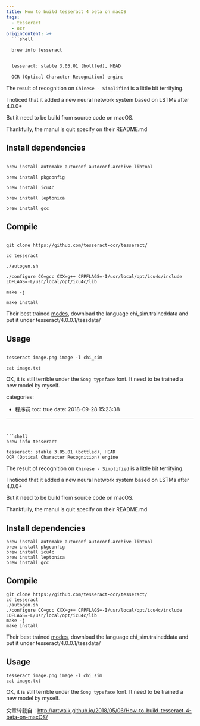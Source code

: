 ```yaml
---
title: How to build tesseract 4 beta on macOS
tags:
  - tesseract
  - ocr
originContent: >+
  ```shell

  brew info tesseract


  tesseract: stable 3.05.01 (bottled), HEAD

  OCR (Optical Character Recognition) engine

  ```

  The result of recognition on `Chinese - Simplified` is a little bit
  terrifying.


  I noticed that it added a new neural network system based on LSTMs after
  4.0.0+


  But it need to be build from source code on macOS.


  Thankfully, the manul is quit specify on their README.md


  ## Install dependencies

  ```shell

  brew install automake autoconf autoconf-archive libtool

  brew install pkgconfig

  brew install icu4c

  brew install leptonica

  brew install gcc

  ```


  ## Compile

  ```shell

  git clone https://github.com/tesseract-ocr/tesseract/

  cd tesseract

  ./autogen.sh

  ./configure CC=gcc CXX=g++ CPPFLAGS=-I/usr/local/opt/icu4c/include
  LDFLAGS=-L/usr/local/opt/icu4c/lib

  make -j

  make install

  ```

  Their best trained [modes](https://github.com/tesseract-ocr/tessdata_best),
  download the language chi_sim.traineddata and put it under
  tesseract/4.0.0.1/tessdata/


  ## Usage

  ```shell

  tesseract image.png image -l chi_sim

  cat image.txt

  ```

  OK, it is still terrible under the `Song typeface` font. It need to be trained
  a new model by myself.

categories:
  - 程序员
toc: true
date: 2018-09-28 15:23:38
---
```


```shell
brew info tesseract

tesseract: stable 3.05.01 (bottled), HEAD
OCR (Optical Character Recognition) engine
```
The result of recognition on `Chinese - Simplified` is a little bit terrifying.

I noticed that it added a new neural network system based on LSTMs after 4.0.0+

But it need to be build from source code on macOS.

Thankfully, the manul is quit specify on their README.md

## Install dependencies
```shell
brew install automake autoconf autoconf-archive libtool
brew install pkgconfig
brew install icu4c
brew install leptonica
brew install gcc
```

## Compile
```shell
git clone https://github.com/tesseract-ocr/tesseract/
cd tesseract
./autogen.sh
./configure CC=gcc CXX=g++ CPPFLAGS=-I/usr/local/opt/icu4c/include LDFLAGS=-L/usr/local/opt/icu4c/lib
make -j
make install
```
Their best trained [modes](https://github.com/tesseract-ocr/tessdata_best), download the language chi_sim.traineddata and put it under tesseract/4.0.0.1/tessdata/

## Usage
```shell
tesseract image.png image -l chi_sim
cat image.txt
```
OK, it is still terrible under the `Song typeface` font. It need to be trained a new model by myself.

文章转载自：http://artwalk.github.io/2018/05/06/How-to-build-tesseract-4-beta-on-macOS/
